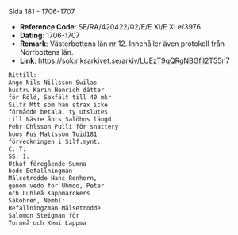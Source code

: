 Sida 181 - 1706-1707

- **Reference Code**: SE/RA/420422/02/E/E XI/E XI e/3976
- **Dating**: 1706-1707
- **Remark**: Västerbottens län nr 12. Innehåller även protokoll från Norrbottens län.
- **Link**: [https://sok.riksarkivet.se/arkiv/LUEzT9qQRgNBGfjI2T55n7 ](https://sok.riksarkivet.se/arkiv/LUEzT9qQRgNBGfjI2T55n7 )

```txt linenums="1"
Rittill:
Ange Nils Nillsson Swilas
hustru Karin Henrich dåtter
för Röld, Sakfält till 40 mkr
Silfr Mtt som han strax icke
förmådde betala, ty utslutes
till Näste åhrs Salöhns längd
Pehr Ohlsson Pulli för snattery
hoos Pus Mattsson Toid181
förveckningen i Silf.mynt.
C: T:
SS: 1.
Uthaf föregående Sumna
bode Befallningman
Målsetrodde Hans Renhorn,
genom vedo för Uhmoo, Peter
och Luhleå Kappmarckers
Saköhren, Nembl:
Befallningzman Målsetrodde
Salomon Steigman för
Torneå och Kemi Lappma
```
